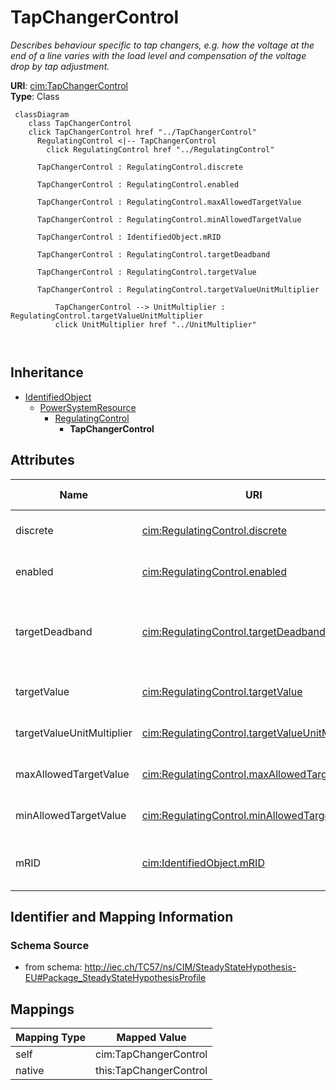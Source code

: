 # TapChangerControl


_Describes behaviour specific to tap changers, e.g. how the voltage at the end of a line varies with the load level and compensation of the voltage drop by tap adjustment._





**URI**: [cim:TapChangerControl](http://iec.ch/TC57/CIM100#TapChangerControl)<br />
**Type**: Class




```mermaid
 classDiagram
    class TapChangerControl
    click TapChangerControl href "../TapChangerControl"
      RegulatingControl <|-- TapChangerControl
        click RegulatingControl href "../RegulatingControl"
      
      TapChangerControl : RegulatingControl.discrete
        
      TapChangerControl : RegulatingControl.enabled
        
      TapChangerControl : RegulatingControl.maxAllowedTargetValue
        
      TapChangerControl : RegulatingControl.minAllowedTargetValue
        
      TapChangerControl : IdentifiedObject.mRID
        
      TapChangerControl : RegulatingControl.targetDeadband
        
      TapChangerControl : RegulatingControl.targetValue
        
      TapChangerControl : RegulatingControl.targetValueUnitMultiplier
        
          TapChangerControl --> UnitMultiplier : RegulatingControl.targetValueUnitMultiplier
          click UnitMultiplier href "../UnitMultiplier"
        
      
```





## Inheritance
* [IdentifiedObject](IdentifiedObject.md)
    * [PowerSystemResource](PowerSystemResource.md)
        * [RegulatingControl](RegulatingControl.md)
            * **TapChangerControl**



## Attributes


| Name | URI | Cardinality and Range | Description | Inheritance |
| ---  | --- | --- | --- | --- |
| discrete | [cim:RegulatingControl.discrete](http://iec.ch/TC57/CIM100#RegulatingControl.discrete) | 1 <br />  boolean  | The regulation is performed in a discrete mode | [RegulatingControl](RegulatingControl.md) |
| enabled | [cim:RegulatingControl.enabled](http://iec.ch/TC57/CIM100#RegulatingControl.enabled) | 1 <br />  boolean  | The flag tells if regulation is enabled | [RegulatingControl](RegulatingControl.md) |
| targetDeadband | [cim:RegulatingControl.targetDeadband](http://iec.ch/TC57/CIM100#RegulatingControl.targetDeadband) | 0..1 <br />  float  | This is a deadband used with discrete control to avoid excessive update of co... | [RegulatingControl](RegulatingControl.md) |
| targetValue | [cim:RegulatingControl.targetValue](http://iec.ch/TC57/CIM100#RegulatingControl.targetValue) | 1 <br />  float  | The target value specified for case input | [RegulatingControl](RegulatingControl.md) |
| targetValueUnitMultiplier | [cim:RegulatingControl.targetValueUnitMultiplier](http://iec.ch/TC57/CIM100#RegulatingControl.targetValueUnitMultiplier) | 1 <br />  [UnitMultiplier](UnitMultiplier.md)  | Specify the multiplier for used for the targetValue | [RegulatingControl](RegulatingControl.md) |
| maxAllowedTargetValue | [cim:RegulatingControl.maxAllowedTargetValue](http://iec.ch/TC57/CIM100#RegulatingControl.maxAllowedTargetValue) | 0..1 <br />  float  | Maximum allowed target value (RegulatingControl | [RegulatingControl](RegulatingControl.md) |
| minAllowedTargetValue | [cim:RegulatingControl.minAllowedTargetValue](http://iec.ch/TC57/CIM100#RegulatingControl.minAllowedTargetValue) | 0..1 <br />  float  | Minimum allowed target value (RegulatingControl | [RegulatingControl](RegulatingControl.md) |
| mRID | [cim:IdentifiedObject.mRID](http://iec.ch/TC57/CIM100#IdentifiedObject.mRID) | 1 <br />  string  | Master resource identifier issued by a model authority | [IdentifiedObject](IdentifiedObject.md) |









## Identifier and Mapping Information







### Schema Source


* from schema: http://iec.ch/TC57/ns/CIM/SteadyStateHypothesis-EU#Package_SteadyStateHypothesisProfile





## Mappings

| Mapping Type | Mapped Value |
| ---  | ---  |
| self | cim:TapChangerControl |
| native | this:TapChangerControl |




